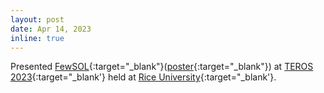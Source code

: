```yaml
---
layout: post
date: Apr 14, 2023
inline: true
---
```


Presented [FewSOL](https://irvlutd.github.io/FewSOL/){:target="_blank"}([poster](assets/pdf/posters/FewSOL_TEROS23_Poster.pdf){:target="_blank"}) at [TEROS 2023](https://teros-texas.github.io){:target="_blank'} held at [Rice University](https://www.rice.edu){:target="_blank'}.